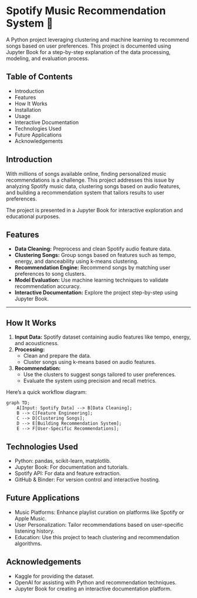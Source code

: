 # Spotify Music Recommendation System 🎵
A Python project leveraging clustering and machine learning to recommend songs based on user preferences. This project is documented using Jupyter Book for a step-by-step explanation of the data processing, modeling, and evaluation process.

## Table of Contents
- Introduction
- Features
- How It Works
- Installation
- Usage
- Interactive Documentation
- Technologies Used
- Future Applications
- Acknowledgements

## Introduction
With millions of songs available online, finding personalized music recommendations is a challenge. This project addresses this issue by analyzing Spotify music data, clustering songs based on audio features, and building a recommendation system that tailors results to user preferences.

The project is presented in a Jupyter Book for interactive exploration and educational purposes.

## Features  
- **Data Cleaning:** Preprocess and clean Spotify audio feature data.  
- **Clustering Songs:** Group songs based on features such as tempo, energy, and danceability using k-means clustering.  
- **Recommendation Engine:** Recommend songs by matching user preferences to song clusters.  
- **Model Evaluation:** Use machine learning techniques to validate recommendation accuracy.  
- **Interactive Documentation:** Explore the project step-by-step using Jupyter Book.  

---

## How It Works  
1. **Input Data:** Spotify dataset containing audio features like tempo, energy, and acousticness.  
2. **Processing:**  
   - Clean and prepare the data.  
   - Cluster songs using k-means based on audio features.  
3. **Recommendation:**  
   - Use the clusters to suggest songs tailored to user preferences.  
   - Evaluate the system using precision and recall metrics.  

Here’s a quick workflow diagram:  

```mermaid
graph TD;
    A[Input: Spotify Data] --> B[Data Cleaning];
    B --> C[Feature Engineering];
    C --> D[Clustering Songs];
    D --> E[Building Recommendation System];
    E --> F[User-Specific Recommendations];

```

## Technologies Used
- Python: pandas, scikit-learn, matplotlib.
- Jupyter Book: For documentation and tutorials.
- Spotify API: For data and feature extraction.
- GitHub & Binder: For version control and interactive hosting.
  
## Future Applications
- Music Platforms: Enhance playlist curation on platforms like Spotify or Apple Music.
- User Personalization: Tailor recommendations based on user-specific listening history.
- Education: Use this project to teach clustering and recommendation algorithms.

## Acknowledgements
- Kaggle for providing the dataset.
- OpenAI for assisting with Python and recommendation techniques.
- Jupyter Book for creating an interactive documentation platform.


